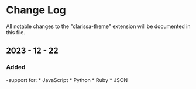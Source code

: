 # Change Log

All notable changes to the "clarissa-theme" extension will be documented in this file.

## 2023 - 12 - 22

### Added

-support for:
    * JavaScript
    * Python
    * Ruby
    * JSON